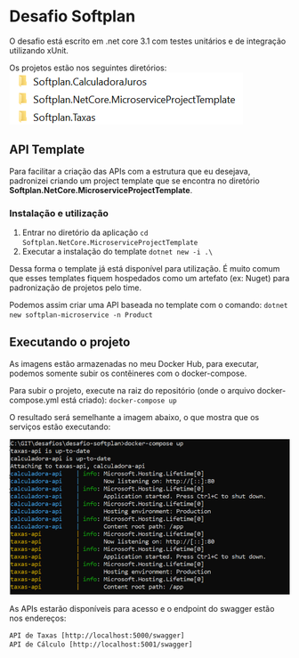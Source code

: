 # Desafio Softplan

O desafio está escrito em .net core 3.1 com testes unitários e de integração utilizando xUnit.

Os projetos estão nos seguintes diretórios:
![Diretórios de projeto](img/estrutura-pastas.PNG)

## API Template
Para facilitar a criação das APIs com a estrutura que eu desejava, padronizei criando um project template que se encontra no diretório **Softplan.NetCore.MicroserviceProjectTemplate**.

### Instalação e utilização
 1. Entrar no diretório da aplicação `cd Softplan.NetCore.MicroserviceProjectTemplate`
 2. Executar a instalação do template `dotnet new -i .\`
 
 Dessa forma o template já está disponível para utilização. É muito comum que esses templates fiquem hospedados como um artefato (ex: Nuget) para padronização de projetos pelo time.

Podemos assim criar uma API baseada no template com o comando: `dotnet new softplan-microservice -n Product`


## Executando o projeto
As imagens estão armazenadas no meu Docker Hub, para executar, podemos somente subir os contêineres com o docker-compose.

Para subir o projeto, execute na raiz do repositório (onde o arquivo docker-compose.yml está criado): `docker-compose up` 

O resultado será semelhante a imagem abaixo, o que mostra que os serviços estão executando:

![Diretórios de projeto](img/docker-compose.PNG)

As APIs estarão disponíveis para acesso e o endpoint do swagger estão nos endereços:

    API de Taxas [http://localhost:5000/swagger]
    API de Cálculo [http://localhost:5001/swagger]

